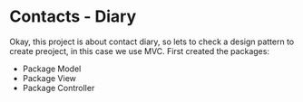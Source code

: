 # Contacts - Diary
Okay, this project is about contact diary, so lets to check a design pattern to create preoject, in this case we use MVC.
First created the packages:
- Package Model
- Package View
- Package Controller

```java


